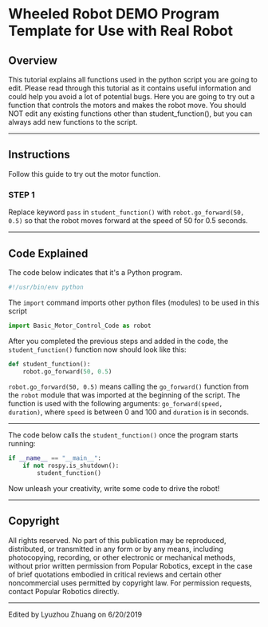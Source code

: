 # Wheeled Robot DEMO Program Template for Use with Real Robot

## Overview
This tutorial explains all functions used in the python script you are going to edit. Please read through this tutorial as it contains useful information and could help you avoid a lot of potential bugs.
Here you are going to try out a function that controls the motors and makes the robot move.
You should NOT edit any existing functions other than student_function(), but you can always add new functions to the script.

---

## Instructions
Follow this guide to try out the motor function.
### STEP 1
Replace keyword `pass` in `student_function()` with `robot.go_forward(50, 0.5)` so that the robot moves forward at the speed of 50 for 0.5 seconds.

---

## Code Explained

The code below indicates that it's a Python program.
```python
#!/usr/bin/env python
```

The `import` command imports other python files (modules) to be used in this script
```python
import Basic_Motor_Control_Code as robot
```

After you completed the previous steps and added in the code, the `student_function()` function now should look like this:
```python
def student_function():
    robot.go_forward(50, 0.5)

```
`robot.go_forward(50, 0.5)` means calling the `go_forward()` function from the `robot` module that was imported at the beginning of the script.
The function is used with the following arguments:
`go_forward(speed, duration)`, where  `speed` is between 0 and 100 and `duration` is in seconds.

---

The code below calls the `student_function()` once the program starts running:
```python
if __name__ == "__main__":
    if not rospy.is_shutdown():
        student_function()
```
Now unleash your creativity, write some code to drive the robot!

---

## Copyright
All rights reserved. No part of this publication may be reproduced, distributed, or transmitted in any form or by any means, including photocopying, recording, or other electronic or mechanical methods, without prior written permission from Popular Robotics, except in the case of brief quotations embodied in critical reviews and certain other noncommercial uses permitted by copyright law. For permission requests, contact Popular Robotics directly.

---

Edited by Lyuzhou Zhuang on 6/20/2019
